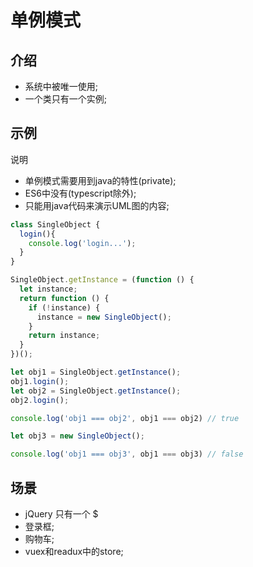 # 单例模式

## 介绍

- 系统中被唯一使用;
- 一个类只有一个实例;

## 示例

说明

- 单例模式需要用到java的特性(private);
- ES6中没有(typescript除外);
- 只能用java代码来演示UML图的内容;

```js
class SingleObject {
  login(){
    console.log('login...');
  }
}

SingleObject.getInstance = (function () {
  let instance;
  return function () {
    if (!instance) {
      instance = new SingleObject();
    }
    return instance;
  }
})();

let obj1 = SingleObject.getInstance();
obj1.login();
let obj2 = SingleObject.getInstance();
obj2.login();

console.log('obj1 === obj2', obj1 === obj2) // true

let obj3 = new SingleObject();

console.log('obj1 === obj3', obj1 === obj3) // false
```

## 场景

- jQuery 只有一个 $
- 登录框;
- 购物车;
- vuex和readux中的store;